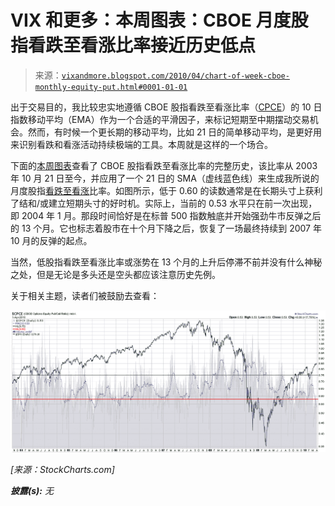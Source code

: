 <!--yml

分类：未分类

日期：2024-05-18 17:12:07

-->

# VIX 和更多：本周图表：CBOE 月度股指看跌至看涨比率接近历史低点

> 来源：[`vixandmore.blogspot.com/2010/04/chart-of-week-cboe-monthly-equity-put.html#0001-01-01`](http://vixandmore.blogspot.com/2010/04/chart-of-week-cboe-monthly-equity-put.html#0001-01-01)

出于交易目的，我比较忠实地遵循 CBOE 股指看跌至看涨比率（[CPCE](http://vixandmore.blogspot.com/search/label/CPCE)）的 10 日指数移动平均（EMA）作为一个合适的平滑因子，来标记短期至中期摆动交易机会。然而，有时候一个更长期的移动平均，比如 21 日的简单移动平均，是更好用来识别看跌和看涨活动持续极端的工具。本周就是这样的一个场合。

下面的[本周图表](http://vixandmore.blogspot.com/search/label/chart%20of%20the%20week)查看了 CBOE 股指看跌至看涨比率的完整历史，该比率从 2003 年 10 月 21 日至今，并应用了一个 21 日的 SMA（虚线蓝色线）来生成我所说的月度股指[看跌至看涨](http://vixandmore.blogspot.com/search/label/put%20to%20call)比率。如图所示，低于 0.60 的读数通常是在长期头寸上获利了结和/或建立短期头寸的好时机。实际上，当前的 0.53 水平只在前一次出现，即 2004 年 1 月。那段时间恰好是在标普 500 指数触底并开始强劲牛市反弹之后的 13 个月。它也标志着股市在十个月下降之后，恢复了一场最终持续到 2007 年 10 月的反弹的起点。

当然，低股指看跌至看涨比率或涨势在 13 个月的上升后停滞不前并没有什么神秘之处，但是无论是多头还是空头都应该注意历史先例。

关于相关主题，读者们被鼓励去查看：

![](img/37a10c892614013b1b2a982bdda4048f.png)

*[来源：StockCharts.com]*

***披露(s):*** *无*
